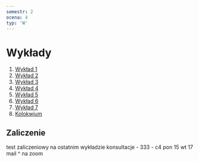 ```yaml
---
semestr: 2
ocena: 4
typ: 'W'
---
```


# Wykłady
1. [Wykład 1](Notatki/Semestr%202/Rachunek%20prawdopodobie%C5%84stwa/Wyk%C5%82ady/Wyk%C5%82ad%201/Wyk%C5%82ad%201.md)
2. [Wykład 2](Notatki/Semestr%202/Rachunek%20prawdopodobie%C5%84stwa/Wyk%C5%82ady/Wyk%C5%82ad%202/Wyk%C5%82ad%202.md)
3. [Wykład 3](Notatki/Semestr%202/Rachunek%20prawdopodobie%C5%84stwa/Wyk%C5%82ady/Wyk%C5%82ad%203/Wyk%C5%82ad%203.md)
4. [Wykład 4](Notatki/Semestr%202/Rachunek%20prawdopodobie%C5%84stwa/Wyk%C5%82ady/Wyk%C5%82ad%204/Wyk%C5%82ad%204.md)
5. [Wykład 5](Notatki/Semestr%202/Rachunek%20prawdopodobie%C5%84stwa/Wyk%C5%82ady/Wyk%C5%82ad%205/Wyk%C5%82ad%205.md)
6. [Wykład 6](Notatki/Semestr%202/Rachunek%20prawdopodobie%C5%84stwa/Wyk%C5%82ady/Wyk%C5%82ad%206/Wyk%C5%82ad%206.md)
7. [Wykład 7](Notatki/Semestr%202/Rachunek%20prawdopodobie%C5%84stwa/Wyk%C5%82ady/Wyk%C5%82ad%207/Wyk%C5%82ad%207.md)
8. [Kolokwium](Notatki/Semestr%202/Rachunek%20prawdopodobie%C5%84stwa/Wyk%C5%82ady/Kolokwium/Kolokwium.md)

## Zaliczenie

test zaliczeniowy na ostatnim wykładzie
konsultacje  - 333 - c4
pon 15
wt 17
mail ^
na zoom
